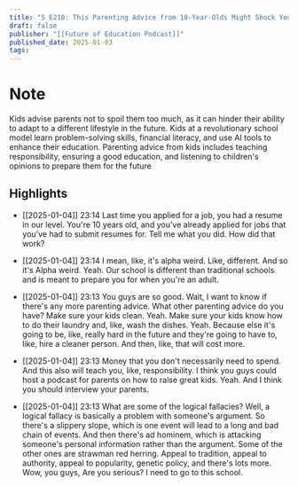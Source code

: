 ```yaml
---
title: "S E210: This Parenting Advice from 10-Year-Olds Might Shock You..."
draft: false
publisher: "[[Future of Education Podcast]]"
published_date: 2025-01-03
tags:
---
```

# Note
 Kids advise parents not to spoil them too much, as it can hinder their ability to adapt to a different lifestyle in the future.
Kids at a revolutionary school model learn problem-solving skills, financial literacy, and use AI tools to enhance their education.
Parenting advice from kids includes teaching responsibility, ensuring a good education, and listening to children's opinions to prepare them for the future


## Highlights
* [[2025-01-04]] 23:14  Last time you applied for a job, you had a resume in our level. You're 10 years old, and you've already applied for jobs that you've had to submit resumes for. Tell me what you did. How did that work?

* [[2025-01-04]] 23:14  I mean, like, it's alpha weird. Like, different. And so it's Alpha weird. Yeah. Our school is different than traditional schools and is meant to prepare you for when you're an adult.

* [[2025-01-04]] 23:13  You guys are so good. Wait, I want to know if there's any more parenting advice. What other parenting advice do you have? Make sure your kids clean. Yeah. Make sure your kids know how to do their laundry and, like, wash the dishes. Yeah. Because else it's going to be, like, really hard in the future and they're going to have to, like, hire a cleaner person. And then, like, that will cost more.

* [[2025-01-04]] 23:13  Money that you don't necessarily need to spend. And this also will teach you, like, responsibility. I think you guys could host a podcast for parents on how to raise great kids. Yeah. And I think you should interview your parents.

* [[2025-01-04]] 23:13  What are some of the logical fallacies? Well, a logical fallacy is basically a problem with someone's argument. So there's a slippery slope, which is one event will lead to a long and bad chain of events. And then there's ad hominem, which is attacking someone's personal information rather than the argument. Some of the other ones are strawman red herring. Appeal to tradition, appeal to authority, appeal to popularity, genetic policy, and there's lots more. Wow, you guys, Are you serious? I need to go to this school.


